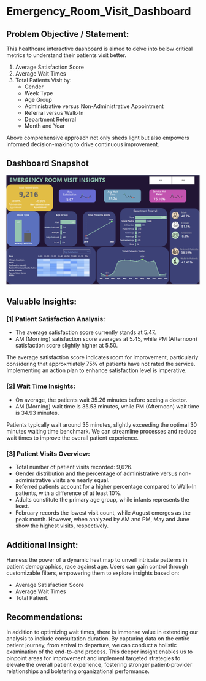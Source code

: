 # Emergency_Room_Visit_Dashboard

## Problem Objective / Statement:
This healthcare interactive dashboard is aimed to delve into below critical metrics to understand their patients visit better.
1. Average Satisfaction Score
2. Average Wait Times
3. Total Patients Visit by:
    - Gender
    - Week Type
    - Age Group
    - Administrative versus Non-Administrative Appointment
    - Referral versus Walk-In
    - Department Referral
    - Month and Year

Above comprehensive approach not only sheds light but also empowers informed decision-making to drive continuous improvement.

## Dashboard Snapshot
![Emergency_Room_Visit_Dashboard](./Image/Patients_Dashboard.png)

## Valuable Insights:

### [1] Patient Satisfaction Analysis:
- The average satisfaction score currently stands at 5.47.
- AM (Morning) satisfaction score averages at 5.45, while PM (Afternoon) satisfaction score slightly higher at 5.50.

The average satisfaction score indicates room for improvement, particularly considering that approxmiately 75% of patients have not rated the service. 
Implementing an action plan to enhance satisfaction level is imperative.

### [2] Wait Time Insights:
- On average, the patients wait 35.26 minutes before seeing a doctor.
- AM (Morning) wait time is 35.53 minutes, while PM (Afternoon) wait time is 34.93 minutes.

Patients typically wait around 35 minutes, slightly exceeding the optimal 30 minutes waiting time benchmark. We can streamline processes and reduce wait times to improve the overall patient experience.

### [3] Patient Visits Overview:
- Total number of patient visits recorded: 9,626.
- Gender distribution and the percentage of administrative versus non-administrative visits are nearly equal.
- Referred patients account for a higher percentage compared to Walk-In patients, with a difference of at least 10%.
- Adults constitute the primary age group, while infants represents the least.
- February records the lowest visit count, while August emerges as the peak month. However, when analyzed by AM and PM, May and June show the highest visits, respectively.

## Additional Insight:
Harness the power of a dynamic heat map to unveil intricate patterns in patient demographics, race against age. 
Users can gain control through customizable filters, empowering them to explore insights based on:
- Average Satisfaction Score
- Average Wait Times
- Total Patient.

## Recommendations:
In addition to optimizing wait times, there is immense value in extending our analysis to include consultation duration. By capturing data on the entire patient journey, from arrival to departure, we can conduct a holistic examination of the end-to-end process. This deeper insight enables us to pinpoint areas for improvement and implement targeted strategies to elevate the overall patient experience, fostering stronger patient-provider relationships and bolstering organizational performance.








